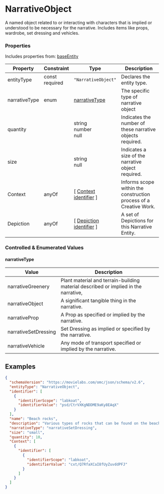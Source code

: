 # NarrativeObject
A named object related to or interacting with characters that is implied or understood to be necessary for the narrative. Includes items like props, wardrobe, set dressing and vehicles.
### Properties
Includes properties from: [baseEntity](../core/baseEntity.md)

| Property      | Constraint        | Type                                                                               | Description                                                       |
| ------------- | ----------------- | ---------------------------------------------------------------------------------- | ----------------------------------------------------------------- |
| entityType    | const<br>required | `"NarrativeObject"`                                                                | Declares the entity type.                                         |
| narrativeType | enum              | [narrativeType](#narrativeType)                                                    | The specific type of narrative object                             |
| quantity      |                   | string<br>number<br>null                                                           | Indicates the number of these narrative objects required.         |
| size          |                   | string<br>null                                                                     | Indicates a size of the narrative object required.                |
| Context       | anyOf             | [ [Context](./Context.md) <br>[identifier](../Utility/Utility.md#identifier) ]     | Informs scope within the construction process of a Creative Work. |
| Depiction     | anyOf             | [ [Depiction](./Depiction.md) <br>[identifier](../Utility/Utility.md#identifier) ] | A set of Depictions for this Narrative Entity.                    |

### Controlled & Enumerated Values

#### narrativeType
| Value | Description |
|-------|-------------|
| narrativeGreenery | Plant material and terrain-building material described or implied in the narrative, |
| narrativeObject | A significant tangible thing in the narrative. |
| narrativeProp | A Prop as specified or implied by the narrative. |
| narrativeSetDressing | Set Dressing as implied or specified by the narrative. |
| narrativeVehicle | Any mode of transport specified or implied by the narrative.  |

## Examples

```JSON
{  
  "schemaVersion": "https://movielabs.com/omc/json/schema/v2.6",  
  "entityType": "NarrativeObject",  
  "identifier": [  
    {  
      "identifierScope": "labkoat",  
      "identifierValue": "psd/CtrVXKgNDDME9aKy8EAqX"  
    }  
  ],  
  "name": "Beach rocks",  
  "description": "Various types of rocks that can be found on the beaches of SR 232",  
  "narrativeType": "narrativeSetDressing",  
  "size": "small",  
  "quantity": 10,  
  "Context": [  
    {  
      "identifier": [  
        {  
          "identifierScope": "labkoat",  
          "identifierValue": "cxt/Q7RfaXCaI8fUyZuvddPFJ"  
        }  
      ]  
    }  
  ]  
}
```
